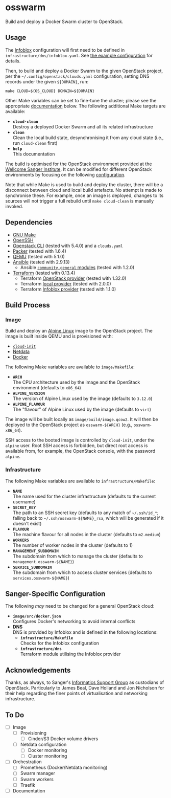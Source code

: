 # osswarm

Build and deploy a Docker Swarm cluster to OpenStack.

## Usage

The [Infoblox][infoblox] configuration will first need to be defined in
`infrastructure/dns/infoblox.yaml`. See [the example
configuration](infrastructure/dns/infoblox.yaml.example) for details.

Then, to build and deploy a Docker Swarm to the given OpenStack project,
per the `~/.config/openstack/clouds.yaml` configuration, setting DNS
records under the given `${DOMAIN}`, run:

    make CLOUD=${OS_CLOUD} DOMAIN=${DOMAIN}

Other Make variables can be set to fine-tune the cluster; please see the
appropriate [documentation](#build-process) below. The following
additional Make targets are available:

* **`cloud-clean`** \
  Destroy a deployed Docker Swarm and all its related infrastructure
* **`clean`** \
  Clean the local build state, desynchronising it from any cloud state
  (i.e., run `cloud-clean` first)
* **`help`** \
  This documentation

The build is optimised for the OpenStack environment provided at the
[Wellcome Sanger Institute][sanger]. It can be modified for different
OpenStack environments by focusing on the following
[configuration](#sanger-specific-configuration).

Note that while Make is used to build and deploy the cluster, there will
be a disconnect between cloud and local build artefacts. No attempt is
made to synchronise these. For example, once an image is deployed,
changes to its sources will not trigger a full rebuild until `make
cloud-clean` is manually invoked.

<!-- ## Monitoring -->

## Dependencies

* [GNU Make][make]
* [OpenSSH][openssh]
* [Openstack CLI][openstack-cli] (tested with 5.4.0) and a `clouds.yaml`
* [Packer][packer] (tested with 1.6.4)
* [QEMU][qemu] (tested with 5.1.0)
* [Ansible][ansible] (tested with 2.9.13)
  * Ansible [`community.general` modules][ansible-modules] (tested with
    1.2.0)
* [Terraform][terraform] (tested with 0.13.4)
  * Terraform [OpenStack provider][terraform-openstack] (tested with
    1.32.0)
  * Terraform [local provider][terraform-local] (tested with 2.0.0)
  * Terraform [Infoblox provider][terraform-infoblox] (tested with
    1.1.0)

## Build Process

### Image

Build and deploy an [Alpine Linux][alpine] image to the OpenStack
project. The image is built inside QEMU and is provisioned with:

* [`cloud-init`][cloud-init]
* [Netdata][netdata]
* [Docker][docker]

The following Make variables are available to `image/Makefile`:

* **`ARCH`** \
  The CPU architecture used by the image and the OpenStack environment
  (defaults to `x86_64`)
* **`ALPINE_VERSION`** \
  The version of Alpine Linux used by the image (defaults to `3.12.0`)
* **`ALPINE_FLAVOUR`** \
  The "flavour" of Alpine Linux used by the image (defaults to `virt`)

The image will be built locally as `image/build/image.qcow2`. It will
then be deployed to the OpenStack project as `osswarm-${ARCH}` (e.g.,
`osswarm-x86_64`).

SSH access to the booted image is controlled by `cloud-init`, under the
`alpine` user. Root SSH access is forbidden, but direct root access is
available from, for example, the OpenStack console, with the password
`alpine`.

### Infrastructure

The following Make variables are available to `infrastructure/Makefile`:

* **`NAME`** \
  The name used for the cluster infrastructure (defaults to the current
  username)
* **`SECRET_KEY`** \
  The path to an SSH secret key (defaults to any match of `~/.ssh/id_*`;
  falling back to `~/.ssh/osswarm-${NAME}_rsa`, which will be generated
  if it doesn't exist)
* **`FLAVOUR`** \
  The machine flavour for all nodes in the cluster (defaults to
  `m2.medium`)
* **`WORKERS`** \
  The number of worker nodes in the cluster (defaults to 1)
* **`MANAGEMENT_SUBDOMAIN`** \
  The subdomain from which to manage the cluster (defaults to
  `management.osswarm-${NAME}`)
* **`SERVICE_SUBDOMAIN`** \
  The subdomain from which to access cluster services (defaults to
  `services.osswarm-${NAME}`)

<!-- ### Orchestration -->

## Sanger-Specific Configuration

The following *may* need to be changed for a general OpenStack cloud:

* **`image/src/docker.json`** \
  Configures Docker's networking to avoid internal conflicts
* **DNS** \
  DNS is provided by Infoblox and is defined in the following locations:
  * **`infrastructure/Makefile`** \
    Checks for the Infoblox configuration
  * **`infrastructure/dns`** \
    Terraform module utilising the Infoblox provider

## Acknowledgements

Thanks, as always, to Sanger's [Informatics Support Group][sanger-isg]
as custodians of OpenStack. Particularly to James Beal, Dave Holland and
Jon Nicholson for their help regarding the finer points of
virtualisation and networking infrastructure.

## To Do

- [ ] Image
  - [ ] Provisioning
    - [ ] Cinder/S3 Docker volume drivers
  - [ ] Netdata configuration
    - [ ] Docker monitoring
    - [ ] Cluster monitoring
- [ ] Orchestration
  - [ ] Prometheus (Docker/Netdata monitoring)
  - [ ] Swarm manager
  - [ ] Swarm workers
  - [ ] Traefik
- [ ] Documentation

<!-- References -->
[alpine]:              https://alpinelinux.org/
[ansible-modules]:     https://galaxy.ansible.com/community/general
[ansible]:             https://www.ansible.com/
[cloud-init]:          https://cloud-init.io/
[docker]:              https://www.docker.com/
[infoblox]:            https://www.infoblox.com/
[make]:                https://www.gnu.org/software/make
[netdata]:             https://www.netdata.cloud/
[openssh]:             https://www.openssh.com/
[openstack-cli]:       https://docs.openstack.org/python-openstackclient
[packer]:              https://www.packer.io/
[qemu]:                https://www.qemu.org/
[sanger]:              https://www.sanger.ac.uk/
[sanger-isg]:          https://www.sanger.ac.uk/group/informatics-support-group
[terraform-infoblox]:  https://www.terraform.io/docs/providers/infoblox
[terraform-local]:     https://www.terraform.io/docs/providers/local
[terraform-openstack]: https://registry.terraform.io/providers/terraform-provider-openstack/openstack
[terraform]:           https://www.terraform.io/

